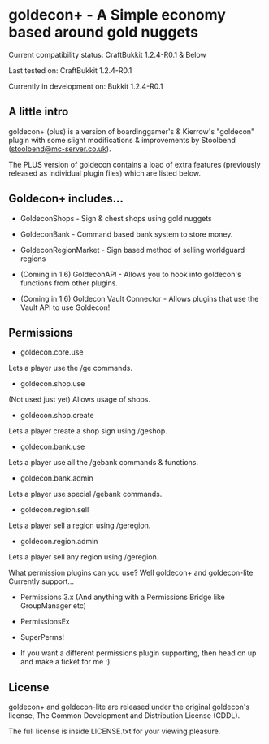 # goldecon+ - A Simple economy based around gold nuggets

Current compatibility status: CraftBukkit 1.2.4-R0.1 & Below

Last tested on: CraftBukkit 1.2.4-R0.1

Currently in development on: Bukkit 1.2.4-R0.1

## A little intro
goldecon+ (plus) is a version of boardinggamer's & Kierrow's "goldecon" plugin with
some slight modifications & improvements by Stoolbend (<stoolbend@mc-server.co.uk>).

The PLUS version of goldecon contains a load of extra features (previously released
as individual plugin files) which are listed below.

## Goldecon+ includes...

* GoldeconShops - Sign & chest shops using gold nuggets

* GoldeconBank - Command based bank system to store money.

* GoldeconRegionMarket - Sign based method of selling worldguard regions

* (Coming in 1.6) GoldeconAPI - Allows you to hook into goldecon's functions from other plugins.

* (Coming in 1.6) Goldecon Vault Connector - Allows plugins that use the Vault API to use Goldecon!

## Permissions
 * goldecon.core.use

Lets a player use the /ge commands.

 * goldecon.shop.use

(Not used just yet) Allows usage of shops.

 * goldecon.shop.create

Lets a player create a shop sign using /geshop.

 * goldecon.bank.use

Lets a player use all the /gebank commands & functions.

 * goldecon.bank.admin

Lets a player use special /gebank commands.

 * goldecon.region.sell

Lets a player sell a region using /geregion.

 * goldecon.region.admin

Lets a player sell any region using /geregion.

What permission plugins can you use? Well goldecon+ and goldecon-lite Currently support...

 - Permissions 3.x (And anything with a Permissions Bridge like GroupManager etc)
 
 - PermissionsEx 

- SuperPerms!
 
 - If you want a different permissions plugin supporting, then head on up and make a ticket for me :)

 
## License
goldecon+ and goldecon-lite are released under the original goldecon's license,
The Common Development and Distribution License (CDDL).

The full license is inside LICENSE.txt for your viewing pleasure.